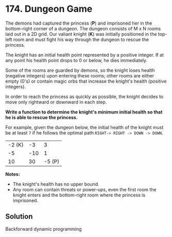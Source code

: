 # 174. Dungeon Game
The demons had captured the princess (__P__) and imprisoned her in the bottom-right corner of a dungeon. The dungeon consists of M x N rooms laid out in a 2D grid. Our valiant knight (__K__) was initially positioned in the top-left room and must fight his way through the dungeon to rescue the princess.

The knight has an initial health point represented by a positive integer. If at any point his health point drops to 0 or below, he dies immediately.

Some of the rooms are guarded by demons, so the knight loses health (negative integers) upon entering these rooms; other rooms are either empty (0's) or contain magic orbs that increase the knight's health (positive integers).

In order to reach the princess as quickly as possible, the knight decides to move only rightward or downward in each step.



__Write a function to determine the knight's minimum initial health so that he is able to rescue the princess.__

For example, given the dungeon below, the initial health of the knight must be at least ```7``` if he follows the optimal path ```RIGHT-> RIGHT -> DOWN -> DOWN```.

||||
|-|-|-|
|-2 (K)	| -3  |	3|
|-5	    | -10 | 1|
|10     | 30  |-5 (P)|

__Notes:__
- The knight's health has no upper bound.
- Any room can contain threats or power-ups, even the first room the knight enters and the bottom-right room where the princess is imprisoned.

## Solution
Backforward dynamic programming
